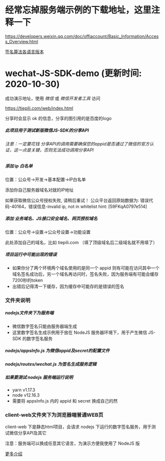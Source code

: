 # 经常忘掉服务端示例的下载地址，这里注释一下

https://developers.weixin.qq.com/doc/offiaccount/Basic_Information/Access_Overview.html

[签名算法各语言版本](https://res.wx.qq.com/op_res/-serEQ6xSDVIjfoOHcX78T1JAYX-pM_fghzfiNYoD8uHVd3fOeC0PC_pvlg4-kmP)


# wechat-JS-SDK-demo (更新时间: 2020-10-30)
成功演示地址，使用 *微信* 或 *微信开发者工具* 访问

https://tiepili.com/web/index.html

分享时会显示 ok 的信息，分享的图引用的是百度的logo

##### 此项目用于测试新版微信JS-SDK的分享API
###### *注意：一定要花钱 分享API的调用需要确保您的appid是否通过了微信的官方认证，这一点是关键，否则无法成功调用分享API*



##### 添加 ip 白名单
位置：公众号->开发->基本配置->IP白名单

添加你自己服务器域名对就的IP地址

如果获取微信公众号授权失败, 请稍后重试！ 公众平台返回原始数据为: 错误代码-40164，错误信息-invalid ip, not in whitelist hint: [59FKqA0797e514]

##### 添加 业务域名、JS接口安全域名、网页授权域名
位置：公众号->设置->公众号设置->功能设置

此处添加自己的域名，比如 tiepili.com （填了顶级域名后二级域名就不用填了）


##### 项目运行中可能出现的错误
- 如果你分了两个环境两个域名使用的是同一个 appid 则有可能在访问其中一个域名签名成功后，另一个域名再访问时，签名失败，因为服务端有可能会缓存7200秒的token
- 出错后记得清一下缓存，因为缓存中可能存的是错误的签名

### 文件夹说明

##### nodejs文件夹下为服务端
- 微信数字签名只能由服务器端生成
- 这里数字签名生成示例用于放在 NodeJS 服务器环境下，用于产生微信 JS-SDK 的数字签名服务

##### nodejs/appsInfo.js 为微信appid及secret的配置文件
##### nodejs/routes/wechat.js 为签名生成服务逻辑


##### 如果要测试 nodejs 服务端运行说明
- yarn v1.17.3
- node v12.16.3 
- 需要将 appsInfo.js 内的 appid 和 secret 换成自己的然




### client-web文件夹下为浏览器端普通WEB页
client-web 下是静态html项目，会请求 nodejs 下运行的数字签名服务，用于测试微信分享API及其它

注意：服务端可以换成任意其它语言，为演示方便我使用了 NodeJS 版


[更多介绍](http://www.cnblogs.com/willian/p/4254963.html)

